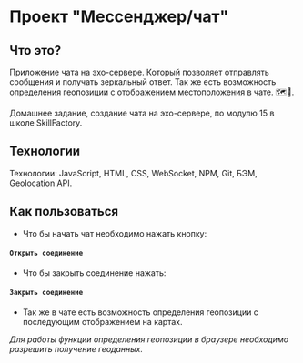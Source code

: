 # Проект "Мессенджер/чат"

## Что это?
Приложение чата на эхо-сервере. Который позволяет отправлять сообщения и получать зеркальный ответ. Так же есть возможность определения геопозиции с отображением местоположения в чате. 🗺️📍.<br>

Домашнее задание, создание чата на эхо-сервере, по модулю 15 в школе SkillFactory.

## Технологии
Технологии: JavaScript, HTML, CSS, WebSocket, NPM, Git, БЭМ, Geolocation API. <br>

## Как пользоваться<br>
* Что бы начать чат необходимо нажать кнопку:

#### `Открыть соединение`

* Что бы закрыть соединение нажать:

#### `Закрыть соединение`

* Так же в чате есть возможность определения геопозиции с последующим отображением на картах.

_Для работы функции определения геопозиции в браузере необходимо разрешить получение геоданных._

